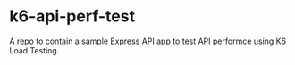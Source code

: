 # k6-api-perf-test
A repo to contain a sample Express API app to test API performce using K6 Load Testing. 
